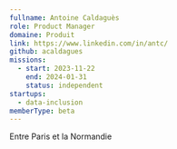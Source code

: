 ```yaml
---
fullname: Antoine Caldaguès
role: Product Manager
domaine: Produit
link: https://www.linkedin.com/in/antc/
github: acaldagues
missions:
  - start: 2023-11-22
    end: 2024-01-31
    status: independent
startups:
  - data-inclusion
memberType: beta
---
```


Entre Paris et la Normandie
